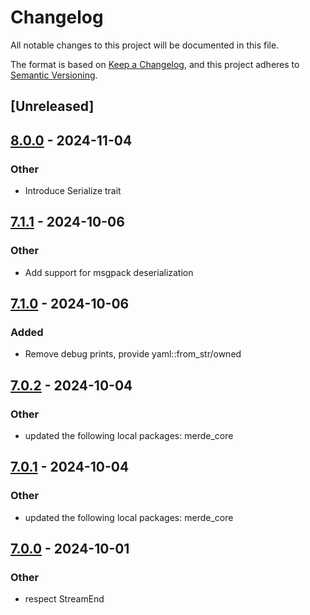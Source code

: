 # Changelog

All notable changes to this project will be documented in this file.

The format is based on [Keep a Changelog](https://keepachangelog.com/en/1.0.0/),
and this project adheres to [Semantic Versioning](https://semver.org/spec/v2.0.0.html).

## [Unreleased]

## [8.0.0](https://github.com/bearcove/merde/compare/merde_yaml-v7.1.1...merde_yaml-v8.0.0) - 2024-11-04

### Other

- Introduce Serialize trait

## [7.1.1](https://github.com/bearcove/merde/compare/merde_yaml-v7.1.0...merde_yaml-v7.1.1) - 2024-10-06

### Other

- Add support for msgpack deserialization

## [7.1.0](https://github.com/bearcove/merde/compare/merde_yaml-v7.0.2...merde_yaml-v7.1.0) - 2024-10-06

### Added

- Remove debug prints, provide yaml::from_str/owned

## [7.0.2](https://github.com/bearcove/merde/compare/merde_yaml-v7.0.1...merde_yaml-v7.0.2) - 2024-10-04

### Other

- updated the following local packages: merde_core

## [7.0.1](https://github.com/bearcove/merde/compare/merde_yaml-v7.0.0...merde_yaml-v7.0.1) - 2024-10-04

### Other

- updated the following local packages: merde_core

## [7.0.0](https://github.com/bearcove/merde/compare/merde_yaml-v6.0.0...merde_yaml-v7.0.0) - 2024-10-01

### Other

- respect StreamEnd
